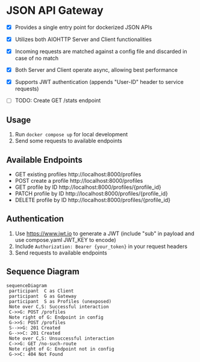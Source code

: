 # JSON API Gateway

 - [x] Provides a single entry point for dockerized JSON APIs
 - [x] Utilizes both AIOHTTP Server and Client functionalities
 - [x] Incoming requests are matched against a config file and discarded in case of no match
 - [x] Both Server and Client operate async, allowing best performance
 - [x] Supports JWT authentication (appends "User-ID" header to service requests)
 - [ ] TODO: Create GET /stats endpoint


## Usage

1. Run `docker compose up` for local development
2. Send some requests to available endpoints


## Available Endpoints

- GET existing profiles http://localhost:8000/profiles
- POST create a profile http://localhost:8000/profiles
- GET profile by ID http://localhost:8000/profiles/{profile_id}
- PATCH profile by ID http://localhost:8000/profiles/{profile_id}
- DELETE profile by ID http://localhost:8000/profiles/{profile_id}


## Authentication
1. Use https://www.jwt.io to generate a JWT (include "sub" in payload and use compose.yaml JWT_KEY to encode)
2. Include `Authorization: Bearer {your_token}` in your request headers
3. Send requests to available endpoints


## Sequence Diagram

```mermaid
sequenceDiagram  
 participant  C as Client
 participant  G as Gateway
 participant  S as Profiles (unexposed)
 Note over C,S: Successful interaction
 C->>G: POST /profiles
 Note right of G: Endpoint in config
 G->>S: POST /profiles
 S-->>G: 201 Created
 G-->>C: 201 Created
 Note over C,S: Unsuccessful interaction
 C->>G: GET /no-such-route
 Note right of G: Endpoint not in config
 G->>C: 404 Not Found
```